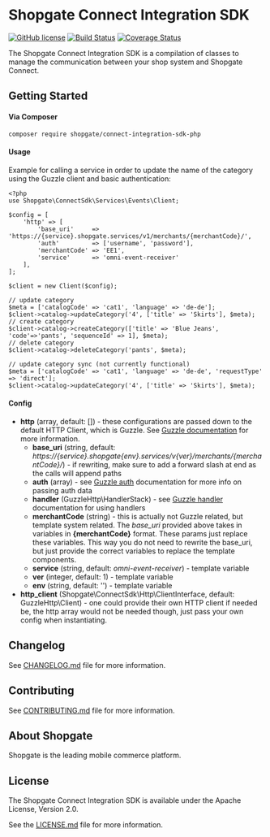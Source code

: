 # Shopgate Connect Integration SDK

[![GitHub license](http://dmlc.github.io/img/apache2.svg)](LICENSE.md)
[![Build Status](https://travis-ci.org/shopgate/connect-integration-sdk-php.svg?branch=master)](https://travis-ci.org/shopgate/connect-integration-sdk-php)
[![Coverage Status](https://coveralls.io/repos/github/shopgate/connect-integration-sdk-php/badge.svg?branch=master)](https://coveralls.io/github/shopgate/connect-integration-sdk-php?branch=master)

The Shopgate Connect Integration SDK is a compilation of classes to manage the communication between your shop system and Shopgate Connect.

## Getting Started
#### Via Composer
```composer require shopgate/connect-integration-sdk-php```


#### Usage
Example for calling a service in order to update the name of the category using the Guzzle client and basic authentication:
```
<?php
use Shopgate\ConnectSdk\Services\Events\Client;

$config = [
    'http' => [
        'base_uri'     => 'https://{service}.shopgate.services/v1/merchants/{merchantCode}/',
        'auth'         => ['username', 'password'],
        'merchantCode' => 'EE1',
        'service'      => 'omni-event-receiver'
    ],
];

$client = new Client($config);

// update category
$meta = ['catalogCode' => 'cat1', 'language' => 'de-de'];
$client->catalog->updateCategory('4', ['title' => 'Skirts'], $meta);
// create category
$client->catalog->createCategory(['title' => 'Blue Jeans', 'code'=>'pants', 'sequenceId' => 1], $meta);
// delete category
$client->catalog->deleteCategory('pants', $meta);

// update category sync (not currently functional)
$meta = ['catalogCode' => 'cat1', 'language' => 'de-de', 'requestType' => 'direct'];
$client->catalog->updateCategory('4', ['title' => 'Skirts'], $meta);
```

#### Config

* __http__ (array, default: []) - these configurations are passed down to the default HTTP Client, which is Guzzle. See [Guzzle documentation] for more information.
  * __base_uri__ (string, default: _https://{service}.shopgate{env}.services/v{ver}/merchants/{merchantCode}/_) - if rewriting, make sure to add a forward slash at end as the calls will append paths
  * __auth__ (array) - see [Guzzle auth] documentation for more info on passing auth data
  * __handler__ (GuzzleHttp\HandlerStack) - see [Guzzle handler] documentation for using handlers
  * __merchantCode__ (string) - this is actually not Guzzle related, but template system related. The _base_uri_ provided above takes in variables in __{merchantCode}__ format. These params just replace these variables. This way you do not need to rewrite the base_uri, but just provide the correct variables to replace the template components.
  * __service__ (string, default: _omni-event-receiver_) - template variable
  * __ver__ (integer, default: 1) - template variable
  * __env__ (string, default: '') - template variable
* __http_client__ (Shopgate\ConnectSdk\Http\ClientInterface, default: GuzzleHttp\Client) - one could provide their own HTTP client if needed be, the http array would not be needed though, just pass your own config when instantiating.

## Changelog

See [CHANGELOG.md](CHANGELOG.md) file for more information.

## Contributing

See [CONTRIBUTING.md](docs/CONTRIBUTING.md) file for more information.

## About Shopgate

Shopgate is the leading mobile commerce platform.

## License

The Shopgate Connect Integration SDK is available under the Apache License, Version 2.0.

See the [LICENSE.md](LICENSE.md) file for more information.

[Guzzle auth]:http://docs.guzzlephp.org/en/stable/request-options.html#auth
[Guzzle handler]: http://docs.guzzlephp.org/en/stable/handlers-and-middleware.html
[Guzzle documentation]:http://docs.guzzlephp.org/en/stable/request-options.html
